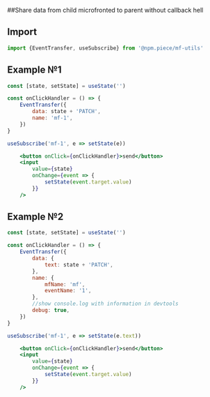 <div style='display: flex;align-items: center;justify-content: center'>
<img src='https://svgshare.com/i/jfX.svg' alt=''/>
</div> 

##Share data from child microfronted to parent without callback hell

## Import

```javascript
import {EventTransfer, useSubscribe} from '@npm.piece/mf-utils'
```

## Example №1

```javascript
const [state, setState] = useState('')

const onClickHandler = () => {
    EventTransfer({
        data: state + 'PATCH',
        name: 'mf-1',
    })
}

useSubscribe('mf-1', e => setState(e))
```

```jsx
    <button onClick={onClickHandler}>send</button>
    <input
        value={state}
        onChange={event => {
            setState(event.target.value)
        }}
    />
```

## Example №2

```javascript
const [state, setState] = useState('')

const onClickHandler = () => {
    EventTransfer({
        data: {
            text: state + 'PATCH',
        },
        name: {
            mfName: 'mf',
            eventName: '1',
        },
        //show console.log with information in devtools
        debug: true,
    })
}

useSubscribe('mf-1', e => setState(e.text))
```

```jsx
    <button onClick={onClickHandler}>send</button>
    <input
        value={state}
        onChange={event => {
            setState(event.target.value)
        }}
    />
```

